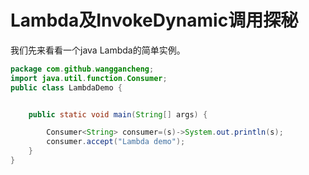 # Lambda及InvokeDynamic调用探秘

  我们先来看看一个java Lambda的简单实例。

```java
package com.github.wanggancheng;
import java.util.function.Consumer;
public class LambdaDemo {


    public static void main(String[] args) {

        Consumer<String> consumer=(s)->System.out.println(s);
        consumer.accept("Lambda demo");
    }
} 
```



